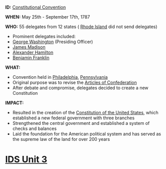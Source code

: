 **ID:** [Constitutional Convention](./../Constitutional-Convention/)

**WHEN:** May 25th - September 17th, 1787

**WHO:** 55 delegates from 12 states ( [Rhode Island](./../Rhode-Island/) did not send delegates)
- Prominent delegates included:
 - [George Washington](./../George-Washington/) (Presiding Officer)
 - [James Madison](./../James-Madison/)
 - [Alexander Hamilton](./../Alexander-Hamilton/)
 - [Benjamin Franklin](./../Benjamin-Franklin/)

**WHAT:**
- Convention held in [Philadelphia](./../Philadelphia/), [Pennsylvania](./../Pennsylvania/)
- Original purpose was to revise the [Articles of Confederation](./../Articles-of-Confederation/)
- After debate and compromise, delegates decided to create a new Constitution

**IMPACT:**
- Resulted in the creation of the [Constitution of the United States](./../Constitution-of-the-United-States/), which established a new federal government with three branches
- Strengthened the central government and established a system of checks and balances
- Laid the foundation for the American political system and has served as the supreme law of the land for over 200 years
# [IDS Unit 3](./../IDS-Unit-3/)